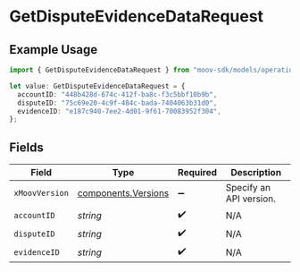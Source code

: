 # GetDisputeEvidenceDataRequest

## Example Usage

```typescript
import { GetDisputeEvidenceDataRequest } from "moov-sdk/models/operations";

let value: GetDisputeEvidenceDataRequest = {
  accountID: "448b428d-674c-412f-ba8c-f3c5bbf10b9b",
  disputeID: "75c69e20-4c9f-484c-bada-7404063b31d0",
  evidenceID: "e187c940-7ee2-4d01-9f61-70083952f304",
};
```

## Fields

| Field                                                      | Type                                                       | Required                                                   | Description                                                |
| ---------------------------------------------------------- | ---------------------------------------------------------- | ---------------------------------------------------------- | ---------------------------------------------------------- |
| `xMoovVersion`                                             | [components.Versions](../../models/components/versions.md) | :heavy_minus_sign:                                         | Specify an API version.                                    |
| `accountID`                                                | *string*                                                   | :heavy_check_mark:                                         | N/A                                                        |
| `disputeID`                                                | *string*                                                   | :heavy_check_mark:                                         | N/A                                                        |
| `evidenceID`                                               | *string*                                                   | :heavy_check_mark:                                         | N/A                                                        |